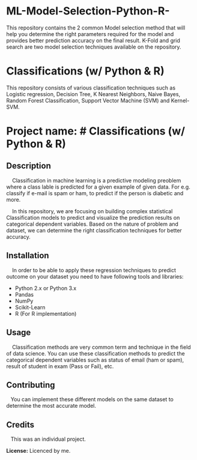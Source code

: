 # ML-Model-Selection-Python-R-
This repository contains the 2 common Model selection method that will help you determine the right parameters required for the model and provides better prediction accuracy on the final result. K-Fold and grid search are two model selection techniques available on the repository.

# Classifications (w/ Python & R)
This repository consists of various classification techniques such as Logistic regression, Decision Tree, K Nearest Neighbors, Naive Bayes, Random Forest Classification, Support Vector Machine (SVM) and Kernel-SVM.

# **Project name:** # Classifications (w/ Python & R)

## Description
&nbsp;&nbsp;&nbsp;&nbsp;Classification in machine learning is a predictive modeling preoblem where a class lable is predicted for a given example of given data. For e.g. classify if e-mail is spam or ham, to predict if the person is diabetic and more.

&nbsp;&nbsp;&nbsp;&nbsp;In this repository, we are focusing on building complex statistical Classification models to predict and visualize the prediction results on categorical dependent variables. Based on the nature of problem and dataset, we can determine the right classification techniques for better accuracy.


## Installation 
&nbsp;&nbsp;&nbsp;&nbsp;In order to be able to apply these regression techniques to predict outcome on your dataset you need to have following tools and libraries:
  * Python 2.x or Python 3.x
  * Pandas
  * NumPy
  * Scikit-Learn
  * R (For R implementation)

## Usage
&nbsp;&nbsp;&nbsp;&nbsp;Classification methods are very common term and technique in the field of data science. You can use these classification methods to predict the categorical dependent variables such as status of email (ham or spam), result of student in exam (Pass or Fail), etc.

## Contributing
&nbsp;&nbsp;&nbsp;You can implement these different models on the same dataset to determine the most accurate model.

## Credits 
&nbsp;&nbsp;&nbsp;This was an individual project.

**License:** Licenced by me.



